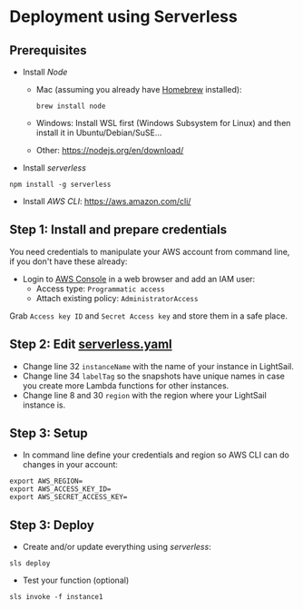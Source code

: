 # Deployment using Serverless

## Prerequisites

- Install *Node*
  - Mac (assuming you already have [Homebrew](https://brew.sh/) installed):
    ```
    brew install node
    ```

  - Windows: Install WSL first (Windows Subsystem for Linux) and then install it in Ubuntu/Debian/SuSE...
  - Other: https://nodejs.org/en/download/

- Install *serverless*
```
npm install -g serverless
```

- Install *AWS CLI*:
https://aws.amazon.com/cli/

## Step 1: Install and prepare credentials

You need credentials to manipulate your AWS account from command line, if you don't have these already:

- Login to [AWS Console](https://console.aws.amazon.com/iam/home) in a web browser and add an IAM user:
  - Access type: `Programmatic access`
  - Attach existing policy: `AdministratorAccess` 

Grab `Access key ID` and `Secret Access key` and store them in a safe place. 

## Step 2: Edit [serverless.yaml](https://github.com/vidanov/lambda-nodejs-lightsail-backup/blob/master/serverless.yaml)

- Change line 32 `instanceName` with the name of your instance in LightSail.
- Change line 34 `labelTag` so the snapshots have unique names in case you create more Lambda functions for other instances.
- Change line 8 and 30 `region` with the region where your LightSail instance is.

## Step 3: Setup

- In command line define your credentials and region so AWS CLI can do changes in your account:
```
export AWS_REGION=
export AWS_ACCESS_KEY_ID=
export AWS_SECRET_ACCESS_KEY=
```

## Step 3: Deploy
- Create and/or update everything using *serverless*:
```
sls deploy
```

- Test your function (optional)

```
sls invoke -f instance1
```
